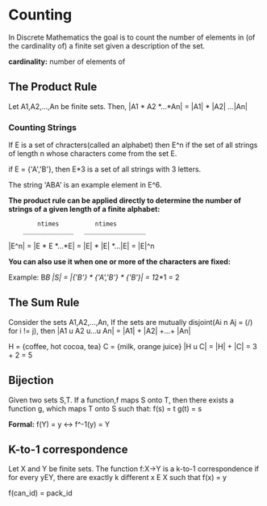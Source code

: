 # Counting

In Discrete Mathematics the goal is to count the number of elements in (of the cardinality of) a finite set given a description of the set.

**cardinality:** number of elements of

## The Product Rule

Let A1,A2,...,An be finite sets. Then,
|A1 * A2 *...*An| = |A1| * |A2| *...*|An|

### Counting Strings

If E is a set of chracters(called an alphabet) then E^n if the set of all strings of length n whose characters come from the set E.

if E = {'A','B'}, then E*3 is a set of all strings with 3 letters.

The string 'ABA' is an example element in E^6.

**The product rule can be applied directly to determine the number of strings of a given length of a finite alphabet:**

            ntimes          ntimes
        ______________   _________________
|E^n| = |E * E *...*E| = |E| * |E| *...|E| = |E|^n

**You can also use it when one or more of the characters are fixed:**

Example: B*B
|S| = |{'B'} * {'A','B'} * {'B'}| =  1*2*1 = 2

## The Sum Rule

Consider the sets A1,A2,...,An, If the sets are mutually disjoint(Ai n Aj = (/) for i != j), then |A1 u A2 u...u An| = |A1| + |A2| +...+ |An|

H = {coffee, hot cocoa, tea}
C = {milk, orange juice}
|H u C| = |H| + |C|
        = 3 + 2
        = 5

## Bijection

Given two sets S,T. If a function,f maps S onto T, then there exists a function g, which maps T onto S such that:
f(s) = t
g(t) = s

**Formal:**
f(Y) = y <-> f^-1(y) = Y

## K-to-1 correspondence

Let X and Y be finite sets. The function f:X->Y is a k-to-1 correspondence if for every yEY, there are exactly k different x E X such that f(x) = y

f(can_id) = pack_id